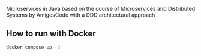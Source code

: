 Microservices in Java based on the course of Microservices and Distributed Systems by AmigosCode with a DDD architectural approach

How to run with Docker
---
```bash
docker compose up -d
```